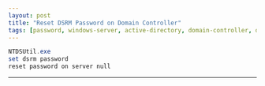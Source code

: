 ```yaml
---
layout: post
title: "Reset DSRM Password on Domain Controller"
tags: [password, windows-server, active-directory, domain-controller, dsrm]
---
```


```powershell
NTDSUtil.exe
set dsrm password
reset password on server null
```

---
